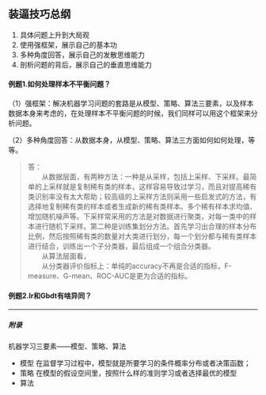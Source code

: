 装逼技巧总纲
---
1. 具体问题上升到大局观
2. 使用强框架，展示自己的基本功
3. 多种角度回答，展示自己的发散思维能力
4. 剖析问题的背后，展示自己的垂直思维能力

#### 例题1.如何处理样本不平衡问题？

（1）强框架：解决机器学习问题的套路是从模型、策略、算法三要素，以及样本数据本身来考虑的，在处理样本不平衡问题的时候，我们同样可以用这个框架来分析问题。

（2）多种角度回答：从数据本身，从模型、策略、算法三方面如何如何处理，等等。

>答：\
&emsp;&emsp;从数据层面，有两种方法：一种是从采样，包括上采样、下采样。最简单的上采样就是复制稀有类的样本，这样容易导致过学习，而且对提高稀有类识别率没有太大帮助；较高级的上采样方法则采用一些启发式的方法，有选择地复制稀有类的样本或者生成新的稀有类样本。多个稀有样本求均值、增加随机噪声等。下采样常采用的方法是对数据进行聚类，对每一类中的样本进行随机下采样。第二种是训练集划分方法。首先学习出合理的样本分布比例，然后按照稀有类的数量对大类进行划分，每一个划分都与稀有类样本进行结合，训练出一个子分类器，最后组成一个组合分类器。\
&emsp;&emsp;从算法层面看，\
&emsp;&emsp;从分类器评价指标上：单纯的accuracy不再是合适的指标，F-measure、G-mean、ROC-AUC是更为合适的指标。


#### 例题2.lr和Gbdt有啥异同？



---
##### 附录

机器学习三要素——模型、策略、算法

+ 模型 在监督学习过程中，模型就是所要学习的条件概率分布或者决策函数；
+ 策略 在模型的假设空间里，按照什么样的准则学习或者选择最优的模型
+ 算法